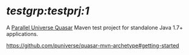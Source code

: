 # *testgrp:testprj:1*

A [Parallel Universe Quasar](http://www.paralleluniverse.co/quasar/) Maven test project for standalone Java 1.7+ applications.

https://github.com/puniverse/quasar-mvn-archetype#getting-started
